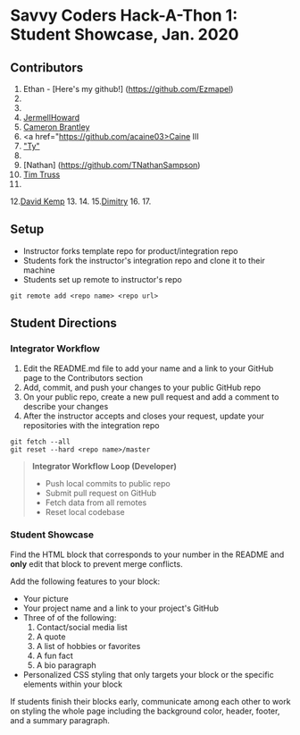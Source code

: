 # Savvy Coders Hack-A-Thon 1: Student Showcase, Jan. 2020

## Contributors
1. Ethan - [Here's my github!] (https://github.com/Ezmapel)
2.
3.
4. <a href = https://github.com/jhoward21>JermellHoward</a>
5. <a href = https://github.com/cbrantley4>Cameron Brantley</a>
6. <a href="https://github.com/acaine03>Caine III</a>
7. <a href="https://github.com/Tylerdurden01">"Ty"</a>
8.
9. [Nathan] (https://github.com/TNathanSampson)
10. [Tim Truss](https://github.com/TimTruss)
11.
12.[David Kemp](https://github.com/davkem43/DavidKemp)
13.
14.
15.[Dimitry](https://github.com/XnightcrawlerX)
16.
17.

## Setup
* Instructor forks template repo for product/integration repo
* Students fork the instructor's integration repo and clone it to their machine
* Students set up remote to instructor's repo
```
git remote add <repo name> <repo url>
```

## Student Directions
### Integrator Workflow
1. Edit the README.md file to add your name and a link to your GitHub page to the Contributors section
2. Add, commit, and push your changes to your public GitHub repo
3. On your public repo, create a new pull request and add a comment to describe your changes
4. After the instructor accepts and closes your request, update your repositories with the integration repo
```
git fetch --all
git reset --hard <repo name>/master
```
> **Integrator Workflow Loop (Developer)**
> * Push local commits to public repo
> * Submit pull request on GitHub
> * Fetch data from all remotes
> * Reset local codebase

### Student Showcase
Find the HTML block that corresponds to your number in the README and **only** edit that block to prevent merge conflicts.

Add the following features to your block:
* Your picture
* Your project name and a link to your project's GitHub
* Three of of the following:
  1. Contact/social media list
  2. A quote
  3. A list of hobbies or favorites
  4. A fun fact
  5. A bio paragraph
* Personalized CSS styling that only targets your block or the specific elements within your block

If students finish their blocks early, communicate among each other to work on styling the whole page including the background color, header, footer, and a summary paragraph.

